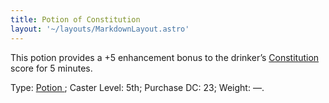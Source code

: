 ```yaml
---
title: Potion of Constitution
layout: '~/layouts/MarkdownLayout.astro'
---
```

This potion provides a +5 enhancement bonus to the drinker’s [ Constitution](/modern.d20.srd/basics/ability.scores) score for 5 minutes.

Type: [ Potion ](/modern.d20.srd/fx.items/potions) ; Caster Level: 5th;
Purchase DC: 23; Weight: —.

